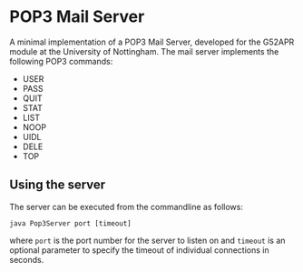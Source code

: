 POP3 Mail Server
================

A minimal implementation of a POP3 Mail Server, developed for the G52APR module at the University of Nottingham. The mail server implements the following POP3 commands:
 * USER
 * PASS
 * QUIT
 * STAT
 * LIST
 * NOOP
 * UIDL
 * DELE
 * TOP

Using the server
----------------
The server can be executed from the commandline as follows:

    java Pop3Server port [timeout]
        
where `port` is the port number for the server to listen on and `timeout` is an optional parameter to specify the timeout of individual connections in seconds.
